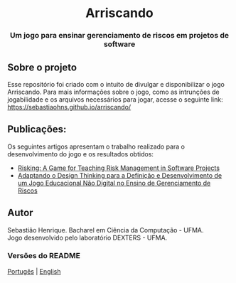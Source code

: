 <h1 align="center">
  Arriscando
</h1>

<h3 align="center">
Um jogo para ensinar gerenciamento de riscos em projetos de software
</h3>

## Sobre o projeto

Esse repositório foi criado com o intuito de divulgar e disponibilizar o jogo Arriscando. Para mais informações sobre o jogo, como as intrunções de jogabilidade e os arquivos necessários para jogar, acesse o seguinte link: https://sebastiaohns.github.io/arriscando/

## Publicações:

Os seguintes artigos apresentam o trabalho realizado para o desenvolvimento do jogo e os resultados obtidos:

- [Risking: A Game for Teaching Risk Management in Software Projects](https://doi.org/10.1145/3364641.3364662)
- [Adaptando o Design Thinking para a Definição e Desenvolvimento de um Jogo Educacional Não Digital no Ensino de Gerenciamento de Riscos](https://doi.org/10.5753/wei.2020.11127)

## Autor

Sebastião Henrique. Bacharel em Ciência da Computação - UFMA.
</br>
Jogo desenvolvido pelo laboratório DEXTERS - UFMA.


### Versões do README

[Portugês](README.md)  |  [English](./README-EN.md)
